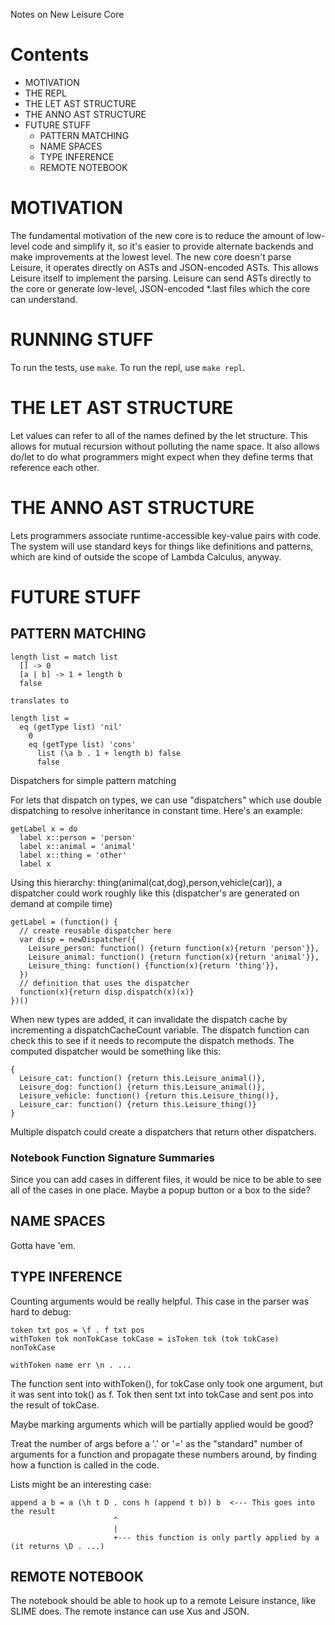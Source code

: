 Notes on New Leisure Core

# Contents

* MOTIVATION
* THE REPL
* THE LET AST STRUCTURE
* THE ANNO AST STRUCTURE
* FUTURE STUFF
   * PATTERN MATCHING
   * NAME SPACES
   * TYPE INFERENCE
   * REMOTE NOTEBOOK


# MOTIVATION

The fundamental motivation of the new core is to reduce the amount of low-level code and simplify it, so it's easier to provide alternate backends and make improvements at the lowest level.  The new core doesn't parse Leisure, it operates directly on ASTs and JSON-encoded ASTs.  This allows Leisure itself to implement the parsing.  Leisure can send ASTs directly to the core or generate low-level, JSON-encoded *.last files which the core can understand.

# RUNNING STUFF

To run the tests, use `make`.  To run the repl, use `make repl`.

# THE LET AST STRUCTURE

Let values can refer to all of the names defined by the let structure.  This allows for mutual recursion without polluting the name space.  It also allows do/let to do what programmers might expect when they define terms that reference each other.

# THE ANNO AST STRUCTURE

Lets programmers associate runtime-accessible key-value pairs with code.  The system will use standard keys for things like definitions and patterns, which are kind of outside the scope of Lambda Calculus, anyway.

# FUTURE STUFF

## PATTERN MATCHING

```
length list = match list
  [] -> 0
  [a | b] -> 1 + length b
  false

translates to

length list =
  eq (getType list) 'nil'
    0
    eq (getType list) 'cons'
      list (\a b . 1 + length b) false
      false
```

Dispatchers for simple pattern matching

For lets that dispatch on types, we can use "dispatchers" which use double dispatching to resolve inheritance in constant time.  Here's an example:

```
getLabel x = do
  label x::person = 'person'
  label x::animal = 'animal'
  label x::thing = 'other'
  label x
```

Using this hierarchy: thing(animal(cat,dog),person,vehicle(car)), a dispatcher could work roughly like this (dispatcher's are generated on demand at compile time)

```
getLabel = (function() {
  // create reusable dispatcher here
  var disp = newDispatcher({
    Leisure_person: function() {return function(x){return 'person'}},
    Leisure_animal: function() {return function(x){return 'animal'}},
    Leisure_thing: function() {function(x){return 'thing'}},
  })
  // definition that uses the dispatcher
  function(x){return disp.dispatch(x)(x)}
})()
```

When new types are added, it can invalidate the dispatch cache by incrementing a dispatchCacheCount variable.  The dispatch function can check this to see if it needs to recompute the dispatch methods.  The computed dispatcher would be something like this:

```
{
  Leisure_cat: function() {return this.Leisure_animal()},
  Leisure_dog: function() {return this.Leisure_animal()},
  Leisure_vehicle: function() {return this.Leisure_thing()},
  Leisure_car: function() {return this.Leisure_thing()}
}
```

Multiple dispatch could create a dispatchers that return other dispatchers.

### Notebook Function Signature Summaries

Since you can add cases in different files, it would be nice to be able to see all of the cases in one place.  Maybe a popup button or a box to the side?

## NAME SPACES

Gotta have 'em.

## TYPE INFERENCE

Counting arguments would be really helpful.  This case in the parser was hard to debug:

```
token txt pos = \f . f txt pos
withToken tok nonTokCase tokCase = isToken tok (tok tokCase) nonTokCase

withToken name err \n . ...
```

The function sent into withToken(), for tokCase only took one argument, but it was sent into tok() as f.  Tok then sent txt into tokCase and sent pos into the result of tokCase.

Maybe marking arguments which will be partially applied would be good?

Treat the number of args before a '.' or '=' as the "standard" number of arguments for a function and propagate these numbers around, by finding how a function is called in the code.

Lists might be an interesting case:

```
append a b = a (\h t D . cons h (append t b)) b  <--- This goes into the result
                       ^
                       |
                       +--- this function is only partly applied by a (it returns \D . ...)
```

## REMOTE NOTEBOOK

The notebook should be able to hook up to a remote Leisure instance, like SLIME does.  The remote instance can use Xus and JSON.
